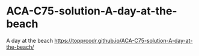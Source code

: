 # ACA-C75-solution-A-day-at-the-beach
A day at the beach
https://topprcodr.github.io/ACA-C75-solution-A-day-at-the-beach/
